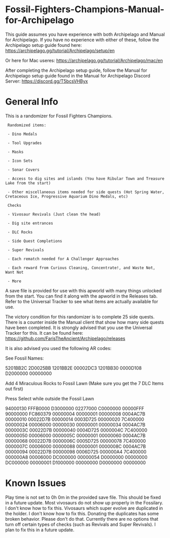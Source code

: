 # Fossil-Fighters-Champions-Manual-for-Archipelago

This guide assumes you have experience with both Archipelago and Manual for Archipelago. If you have no experience with either of these, follow the Archipelago setup guide found here:
https://archipelago.gg/tutorial/Archipelago/setup/en

Or here for Mac useres:
https://archipelago.gg/tutorial/Archipelago/mac/en

After completing the Archipelago setup guide, follow the Manual for Archipelago setup guide found in the Manual for Archipelago Discord Server:
https://discord.gg/T5bcsVHByx

# General Info
This is a randomizer for Fossil Fighters Champions.

     Randomized items:
     
     - Dino Medals
     
     - Tool Upgrades
     
     - Masks
     
     - Icon Sets
     
     - Sonar Covers
     
     - Access to dig sites and islands (You have Ribular Town and Treasure Lake from the start)
     
     - Other miscellaneous items needed for side quests (Hot Spring Water, Cretaceous Ice, Progressive Aquarium Dino Medals, etc)
     
     Checks
     
     - Vivosaur Revivals (Just clean the head)
     
     - Dig site entrances
     
     - DLC Rocks
     
     - Side Quest Completions
     
     - Super Revivals
     
     - Each rematch needed for A Challenger Approaches
     
     - Each reward from Curious Cleaning, Concentrate!, and Waste Not, Want Not
     
     - More

A save file is provided for use with this apworld with many things unlocked from the start. You can find it along with the apworld in the Releases tab. Refer to the Universal Tracker to see what items are actually available for use.

The victory condition for this randomizer is to complete 25 side quests. There is a counter inside the Manual client that show how many side quests have been completed. 
It is strongly advised that you use the Universal Tracker for this. It can be found here:
https://github.com/FarisTheAncient/Archipelago/releases

It is also advised you used the following AR codes:

See Fossil Names:

5201BB2C 2D0025BB
1201BB2E 00002DC3
1201BB30 0000D108
D2000000 00000000

Add 4 Miraculous Rocks to Fossil Lawn (Make sure you get the 7 DLC Items out first)

Press Select while outside the Fossil Lawn

94000130 FFFB0000
D3000000 02277000
C0000000 00000FFF
90000000 FC860379
00000004 00000001
00000008 0004AC7B
00000010 00022D7B
00000014 0003D725
00000020 7C400000
00000024 00006000
00000030 00000001
00000034 0004AC7B
0000003C 00022D7B
00000040 0004D725
0000004C 7C400000
00000050 00006000
0000005C 00000001
00000060 0004AC7B
00000068 00022D7B
0000006C 0005D725
00000078 7C400000
0000007C 00006000
00000088 00000001
0000008C 0004AC7B
00000094 00022D7B
00000098 0006D725
000000A4 7C400000
000000A8 00006000
DC000000 00000054
D0000000 00000000
DC000000 00000001
D1000000 00000000
D0000000 00000000

# Known Issues
Play time is not set to 0h 0m in the provided save file. This should be fixed in a future update.
Most vivosaurs do not show up properly in the Fossilary. I don't know how to fix this.
Vivosaurs which super evolve are duplicated in the holder. I don't know how to fix this. Donating the duplicates has some broken behavior. Please don't do that.
Currently there are no options that turn off certain types of checks (such as Revivals and Super Revivals). I plan to fix this in a future update.

